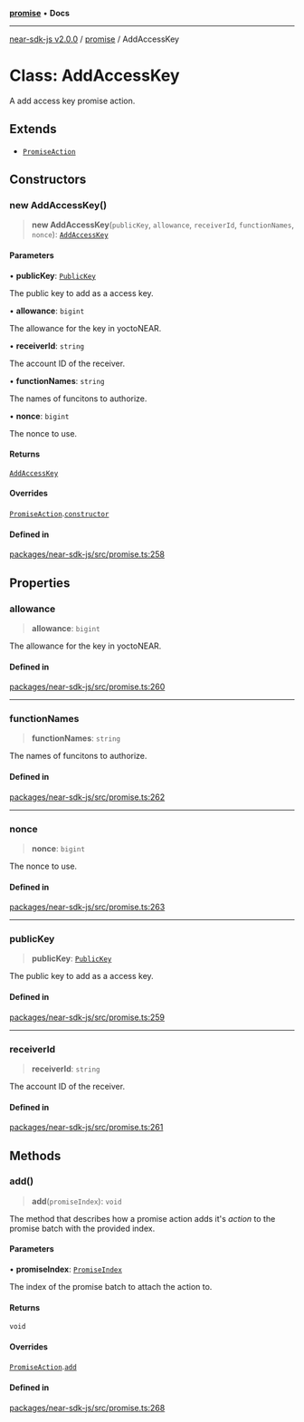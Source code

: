 [**promise**](../README.md) • **Docs**

***

[near-sdk-js v2.0.0](../../packages.md) / [promise](../README.md) / AddAccessKey

# Class: AddAccessKey

A add access key promise action.

## Extends

- [`PromiseAction`](PromiseAction.md)

## Constructors

### new AddAccessKey()

> **new AddAccessKey**(`publicKey`, `allowance`, `receiverId`, `functionNames`, `nonce`): [`AddAccessKey`](AddAccessKey.md)

#### Parameters

• **publicKey**: [`PublicKey`](../../types/public_key/classes/PublicKey.md)

The public key to add as a access key.

• **allowance**: `bigint`

The allowance for the key in yoctoNEAR.

• **receiverId**: `string`

The account ID of the receiver.

• **functionNames**: `string`

The names of funcitons to authorize.

• **nonce**: `bigint`

The nonce to use.

#### Returns

[`AddAccessKey`](AddAccessKey.md)

#### Overrides

[`PromiseAction`](PromiseAction.md).[`constructor`](PromiseAction.md#constructors)

#### Defined in

[packages/near-sdk-js/src/promise.ts:258](https://github.com/dim-daskalov/near-sdk-js/blob/c0112192f31548f11b769a1fd8095c77a0fff154/packages/near-sdk-js/src/promise.ts#L258)

## Properties

### allowance

> **allowance**: `bigint`

The allowance for the key in yoctoNEAR.

#### Defined in

[packages/near-sdk-js/src/promise.ts:260](https://github.com/dim-daskalov/near-sdk-js/blob/c0112192f31548f11b769a1fd8095c77a0fff154/packages/near-sdk-js/src/promise.ts#L260)

***

### functionNames

> **functionNames**: `string`

The names of funcitons to authorize.

#### Defined in

[packages/near-sdk-js/src/promise.ts:262](https://github.com/dim-daskalov/near-sdk-js/blob/c0112192f31548f11b769a1fd8095c77a0fff154/packages/near-sdk-js/src/promise.ts#L262)

***

### nonce

> **nonce**: `bigint`

The nonce to use.

#### Defined in

[packages/near-sdk-js/src/promise.ts:263](https://github.com/dim-daskalov/near-sdk-js/blob/c0112192f31548f11b769a1fd8095c77a0fff154/packages/near-sdk-js/src/promise.ts#L263)

***

### publicKey

> **publicKey**: [`PublicKey`](../../types/public_key/classes/PublicKey.md)

The public key to add as a access key.

#### Defined in

[packages/near-sdk-js/src/promise.ts:259](https://github.com/dim-daskalov/near-sdk-js/blob/c0112192f31548f11b769a1fd8095c77a0fff154/packages/near-sdk-js/src/promise.ts#L259)

***

### receiverId

> **receiverId**: `string`

The account ID of the receiver.

#### Defined in

[packages/near-sdk-js/src/promise.ts:261](https://github.com/dim-daskalov/near-sdk-js/blob/c0112192f31548f11b769a1fd8095c77a0fff154/packages/near-sdk-js/src/promise.ts#L261)

## Methods

### add()

> **add**(`promiseIndex`): `void`

The method that describes how a promise action adds it's _action_ to the promise batch with the provided index.

#### Parameters

• **promiseIndex**: [`PromiseIndex`](../../utils/type-aliases/PromiseIndex.md)

The index of the promise batch to attach the action to.

#### Returns

`void`

#### Overrides

[`PromiseAction`](PromiseAction.md).[`add`](PromiseAction.md#add)

#### Defined in

[packages/near-sdk-js/src/promise.ts:268](https://github.com/dim-daskalov/near-sdk-js/blob/c0112192f31548f11b769a1fd8095c77a0fff154/packages/near-sdk-js/src/promise.ts#L268)
